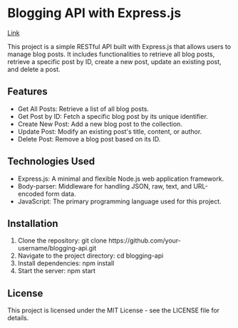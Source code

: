 # Blogging API with Express.js
[Link](http://localhost:3000/)


<p> This project is a simple RESTful API built with Express.js that allows users to manage blog posts. It includes functionalities to retrieve all blog posts, retrieve a specific post by ID, create a new post, update an existing post, and delete a post.</p>

<h2> Features </h2>
<ul>
  <li> Get All Posts: Retrieve a list of all blog posts.</li>
  <li> Get Post by ID: Fetch a specific blog post by its unique identifier.</li>
  <li> Create New Post: Add a new blog post to the collection.</li>
  <li> Update Post: Modify an existing post's title, content, or author.</li>
  <li> Delete Post: Remove a blog post based on its ID.</li>
</ul>

<h2> Technologies Used </h2>
<ul>
  <li> Express.js: A minimal and flexible Node.js web application framework.</li>
  <li> Body-parser: Middleware for handling JSON, raw, text, and URL-encoded form data.</li>
  <li> JavaScript: The primary programming language used for this project.</li>
</ul>


<h2> Installation </h2>
<ol>
  <li> Clone the repository: git clone https://github.com/your-username/blogging-api.git</li>
  <li> Navigate to the project directory: cd blogging-api</li>
  <li> Install dependencies: npm install</li>
  <li> Start the server: npm start</li>
</ol>




<h2> License </h2>
<p> This project is licensed under the MIT License - see the LICENSE file for details.</p>
